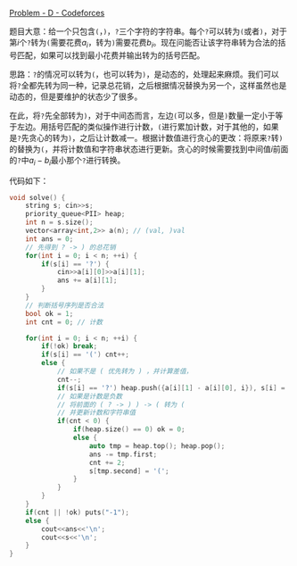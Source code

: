 [Problem - D - Codeforces](https://codeforces.com/contest/3/problem/D)

题目大意：给一个只包含`(`，`)`，`?`三个字符的字符串。每个`?`可以转为`(`或者`)`，对于第$i$个`?`转为`(`需要花费$a_i$，转为`)`需要花费$b_i$。现在问能否让该字符串转为合法的括号匹配，如果可以找到最小花费并输出转为的括号匹配。

思路：`?`的情况可以转为`(`，也可以转为`)`，是动态的，处理起来麻烦。我们可以将`?`全都先转为同一种，记录总花销，之后根据情况替换为另一个，这样虽然也是动态的，但是要维护的状态少了很多。

在此，将`?`先全部转为`)`，对于中间态而言，左边`(`可以多，但是`)`数量一定小于等于左边。用括号匹配的类似操作进行计数，`(`进行累加计数，对于其他的，如果是`?`先贪心的转为`)`，之后让计数减一。根据计数值进行贪心的更改：将原来`?`转`)`的替换为`(`，并将计数值和字符串状态进行更新。贪心的时候需要找到中间值$i$前面的`?`中$a_i - b_i$最小那个`?`进行转换。

代码如下：

```cpp
void solve() {
	string s; cin>>s;
	priority_queue<PII> heap;
	int n = s.size();
	vector<array<int,2>> a(n); // (val, )val
	int ans = 0;
	// 先得到 ? -> ) 的总花销
	for(int i = 0; i < n; ++i) {
		if(s[i] == '?') {
			cin>>a[i][0]>>a[i][1];
			ans += a[i][1];
		}
	}
	// 判断括号序列是否合法
	bool ok = 1;
	int cnt = 0; // 计数

	for(int i = 0; i < n; ++i) {
		if(!ok) break;
		if(s[i] == '(') cnt++;
		else {
			// 如果不是 ( 优先转为 ) ，并计算差值，
			cnt--;
			if(s[i] == '?') heap.push({a[i][1] - a[i][0], i}), s[i] = ')';
			// 如果是计数是负数
			// 将前面的 ( ? -> ) ) -> ( 转为 (
			// 并更新计数和字符串值
			if(cnt < 0) {
				if(heap.size() == 0) ok = 0;
				else {
					auto tmp = heap.top(); heap.pop();
					ans -= tmp.first;
					cnt += 2;
					s[tmp.second] = '(';
				}
			}
		}
	}
	if(cnt || !ok) puts("-1");
	else {
		cout<<ans<<'\n';
		cout<<s<<'\n';
	}
}
```

